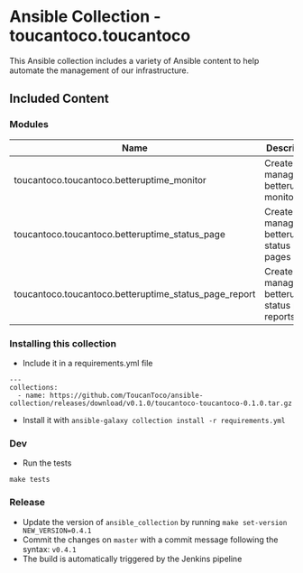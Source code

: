 # Ansible Collection - toucantoco.toucantoco

This Ansible collection includes a variety of Ansible content to help automate the management of our infrastructure.

## Included Content

### Modules

| Name                                                   | Description                                      |
|--------------------------------------------------------|--------------------------------------------------|
| toucantoco.toucantoco.betteruptime_monitor             | Create & manage betteruptime monitors            |
| toucantoco.toucantoco.betteruptime_status_page         | Create & manage betteruptime status pages        |
| toucantoco.toucantoco.betteruptime_status_page_report  | Create & manage betteruptime status page reports |

### Installing this collection

- Include it in a requirements.yml file
```
---
collections:
  - name: https://github.com/ToucanToco/ansible-collection/releases/download/v0.1.0/toucantoco-toucantoco-0.1.0.tar.gz
```

- Install it with `ansible-galaxy collection install -r requirements.yml`

### Dev

- Run the tests
 ```
 make tests
 ```

### Release

- Update the version of `ansible_collection` by running `make set-version NEW_VERSION=0.4.1`
- Commit the changes on `master` with a commit message following the syntax: `v0.4.1`
- The build is automatically triggered by the Jenkins pipeline
